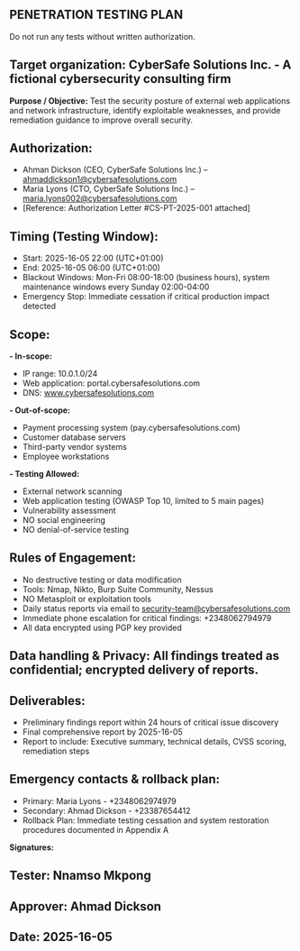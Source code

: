 ## PENETRATION TESTING PLAN 
Do not run any tests without written authorization.

## Target organization: CyberSafe Solutions Inc. - A fictional cybersecurity consulting firm

**Purpose / Objective:** Test the security posture of external web applications and network infrastructure, identify exploitable weaknesses, and provide remediation guidance to improve overall security.

## Authorization:
- Ahman Dickson (CEO, CyberSafe Solutions Inc.) – ahmaddickson1@cybersafesolutions.com
- Maria Lyons (CTO, CyberSafe Solutions Inc.) – maria.lyons002@cybersafesolutions.com
- [Reference: Authorization Letter #CS-PT-2025-001 attached]

## Timing (Testing Window):
- Start: 2025-16-05 22:00 (UTC+01:00)
- End: 2025-16-05 06:00 (UTC+01:00)
- Blackout Windows: Mon-Fri 08:00-18:00 (business hours), system maintenance windows every Sunday 02:00-04:00
- Emergency Stop: Immediate cessation if critical production impact detected

## Scope:
**- In-scope:**
  - IP range: 10.0.1.0/24
  - Web application: portal.cybersafesolutions.com
  - DNS: www.cybersafesolutions.com
    
**- Out-of-scope:**
  - Payment processing system (pay.cybersafesolutions.com)
  - Customer database servers
  - Third-party vendor systems
  - Employee workstations
    
**- Testing Allowed:**
  - External network scanning
  - Web application testing (OWASP Top 10, limited to 5 main pages)
  - Vulnerability assessment
  - NO social engineering
  - NO denial-of-service testing

## Rules of Engagement:
- No destructive testing or data modification
- Tools: Nmap, Nikto, Burp Suite Community, Nessus
- NO Metasploit or exploitation tools
- Daily status reports via email to security-team@cybersafesolutions.com
- Immediate phone escalation for critical findings: +2348062794979
- All data encrypted using PGP key provided
  
## Data handling & Privacy: All findings treated as confidential; encrypted delivery of reports.

## Deliverables:
- Preliminary findings report within 24 hours of critical issue discovery
- Final comprehensive report by 2025-16-05
- Report to include: Executive summary, technical details, CVSS scoring, remediation steps

## Emergency contacts & rollback plan:
- Primary: Maria Lyons - +2348062974979
- Secondary: Ahmad Dickson - +23387654412
- Rollback Plan: Immediate testing cessation and system restoration procedures documented in Appendix A

**Signatures:**
## Tester: Nnamso Mkpong
## Approver: Ahmad Dickson
## Date: 2025-16-05

